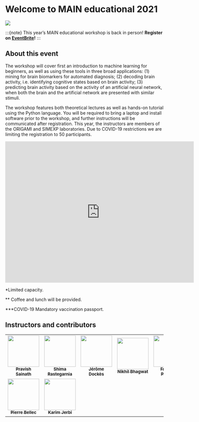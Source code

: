 # Welcome to MAIN educational 2021

![](./banner.jpeg)

:::{note}
This year’s MAIN educational workshop is back in person!
**Register on [EventBrite](https://www.eventbrite.ca/e/main-educational-november-25th-26th-2021-tickets-205723744257)!**
:::

## About this event

The workshop will cover first an introduction to machine learning for beginners, as well as using these tools in three broad applications: (1) mining for brain biomarkers for automated diagnosis; (2) decoding brain activity, i.e. identifying cognitive states based on brain activity; (3) predicting brain activity based on the activity of an artificial neural network, when both the brain and the artificial network are presented with similar stimuli.

The workshop features both theoretical lectures as well as hands-on tutorial using the Python language. You will be required to bring a laptop and install software prior to the workshop, and further instructions will be communicated after registration. This year, the instructors are members of the ORIGAMI and SIMEXP laboratories. Due to COVID-19 restrictions we are limiting the registration to 50 participants.

<iframe src="https://www.google.com/maps/embed?pb=!1m14!1m8!1m3!1d11187.585588316057!2d-73.624961!3d45.492031!3m2!1i1024!2i768!4f13.1!3m3!1m2!1s0x0%3A0x7ac2b0b31c3101d1!2sResearch%20Center%20De%20L&#39;iugm!5e0!3m2!1sen!2sca!4v1637620566995!5m2!1sen!2sca" width="600" height="450" style="border:0;" allowfullscreen="" loading="lazy"></iframe>

*Limited capacity.

** Coffee and lunch will be provided.

***COVID-19 Mandatory vaccination passport.

## Instructors and contributors

<table>
  <tr>
    <td align="center">
      <a href="https://github.com/pravishsainath">
        <img src="https://avatars.githubusercontent.com/u/13696562?v=4" width="100px;" alt=""/>
        <br /><sub><b>Pravish Sainath</b></sub>
      </a>
      <br />
    </td>
    <td align="center">
      <a href="https://github.com/srastegarnia">
        <img src="https://avatars.githubusercontent.com/u/64853244?v=4" width="100px;" alt=""/>
        <br /><sub><b> Shima Rastegarnia </b></sub>
      </a>
      <br />
    </td>
    <td align="center">
      <a href="https://github.com/jeromedockes">
        <img src="https://avatars.githubusercontent.com/u/9196501?v=4" width="100px;" alt=""/>
        <br /><sub><b> Jérôme Dockès</b></sub>
      </a>
      <br />
    </td>
    <td align="center">
      <a href="https://github.com/nikhil153">
        <img src="https://avatars.githubusercontent.com/u/7978607?v=4" width="100px;" alt=""/>
        <br /><sub><b>Nikhil Bhagwat </b></sub>
      </a>
      <br />
    </td>
    <td align="center">
      <a href="https://github.com/FrancoisPgm">
        <img src="https://avatars.githubusercontent.com/u/35327799?v=4" width="100px;" alt=""/>
        <br /><sub><b> François Paugam</b></sub>
      </a>
      <br />
    </td>
    <td align="center">
      <a href="https://wanghaoting.com">
        <img src="https://avatars.githubusercontent.com/u/13743617?v=4" width="100px;" alt=""/>
        <br /><sub><b>Hao-Ting Wang</b></sub>
      </a>
      <br />
    </td>
  </tr>
  <tr>
      <td align="center">
      <a href="https://github.com/pbellec">
        <img src="https://avatars.githubusercontent.com/u/1670887?v=4?s=100" width="100px;" alt=""/>
        <br /><sub><b>Pierre Bellec</b></sub>
      </a>
      <br />
    </td>
    <td align="center">
      <a href="https://github.com/k-jerbi">
        <img src="https://avatars.githubusercontent.com/u/29810957?v=4" width="100px;" alt=""/>
        <br /><sub><b>Karim Jerbi</b></sub>
      </a>
      <br />
    </td>
  </tr>
</table>